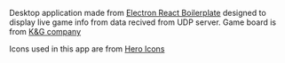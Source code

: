 Desktop application made from [Electron React Boilerplate](https://github.com/electron-react-boilerplate/electron-react-boilerplate) designed to display live game info from data recived from UDP server. Game board is from [K&G company](https://www.tablicesportowe.com.pl/)

Icons used in this app are from [Hero Icons](https://heroicons.com/)
